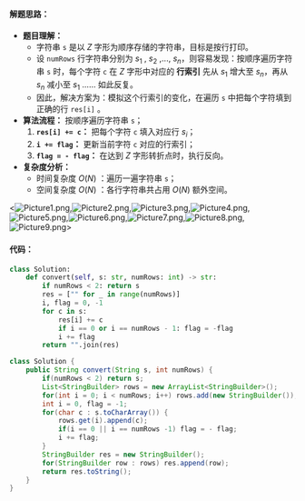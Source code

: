 #### 解题思路：

- **题目理解：** 
    - 字符串 `s` 是以 $Z$ 字形为顺序存储的字符串，目标是按行打印。
    - 设 `numRows` 行字符串分别为 $s_1$ , $s_2$ ,..., $s_n$，则容易发现：按顺序遍历字符串 `s` 时，每个字符 `c` 在 $Z$ 字形中对应的 **行索引** 先从 $s_1$ 增大至 $s_n$，再从 $s_n$ 减小至 $s_1$ …… 如此反复。
    - 因此，解决方案为：模拟这个行索引的变化，在遍历 `s` 中把每个字符填到正确的行 `res[i]` 。
- **算法流程：** 按顺序遍历字符串 `s`；
    1. **`res[i] += c`：** 把每个字符 `c` 填入对应行 $s_i$；
    2. **`i += flag`：** 更新当前字符 `c` 对应的行索引；
    3. **`flag = - flag`：** 在达到 $Z$ 字形转折点时，执行反向。
- **复杂度分析：**
    - 时间复杂度 $O(N)$ ：遍历一遍字符串 `s`；
    - 空间复杂度 $O(N)$ ：各行字符串共占用 $O(N)$ 额外空间。

<![Picture1.png](https://pic.leetcode-cn.com/c7f53f8480c33925ecae3cd91ac4b20337949de67a255663cc550bdc68ba9315-Picture1.png),![Picture2.png](https://pic.leetcode-cn.com/bfcbaa31dc07dbf0e68a854e6da8445abe67432d3b624ae627f1195dd3c54d6e-Picture2.png),![Picture3.png](https://pic.leetcode-cn.com/4604c49a47c1cf995f292f17313104fc5720a340a3bd649410734ecace7108a7-Picture3.png),![Picture4.png](https://pic.leetcode-cn.com/4ecbe654add7b2b80d4dd81038e4681607b7cbef469fa27ae954fa789d13ed82-Picture4.png),![Picture5.png](https://pic.leetcode-cn.com/d26d1faedbe13f78a94c28047fc4dc91fb72419452b3edae669e44a4d730d5ff-Picture5.png),![Picture6.png](https://pic.leetcode-cn.com/e8fdc68fb3029017333e01f9a3e25e03675f87260e49f53fee7938b4d02ca997-Picture6.png),![Picture7.png](https://pic.leetcode-cn.com/e1db50ce219e68d2d6a57b197b932088731dd09afc788ee818e0b38880458bb5-Picture7.png),![Picture8.png](https://pic.leetcode-cn.com/ebbed8592bd11014e81affb8af6df3e713d88ae0e8003f4f989459d7694e475c-Picture8.png),![Picture9.png](https://pic.leetcode-cn.com/5c7b6ebd51be1e16eab6c1ccd3121d6dae2aff3b61fa07ecb21235250c33e76c-Picture9.png)>

#### 代码：

```Python []
class Solution:
    def convert(self, s: str, numRows: int) -> str:
        if numRows < 2: return s
        res = ["" for _ in range(numRows)]
        i, flag = 0, -1
        for c in s:
            res[i] += c
            if i == 0 or i == numRows - 1: flag = -flag
            i += flag
        return "".join(res)
```

```Java []
class Solution {
    public String convert(String s, int numRows) {
        if(numRows < 2) return s;
        List<StringBuilder> rows = new ArrayList<StringBuilder>();
        for(int i = 0; i < numRows; i++) rows.add(new StringBuilder());
        int i = 0, flag = -1;
        for(char c : s.toCharArray()) {
            rows.get(i).append(c);
            if(i == 0 || i == numRows -1) flag = - flag;
            i += flag;
        }
        StringBuilder res = new StringBuilder();
        for(StringBuilder row : rows) res.append(row);
        return res.toString();
    }
}
```
